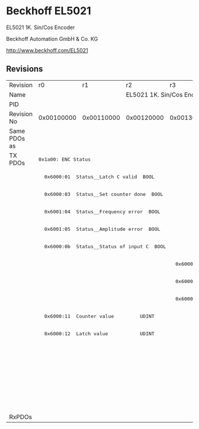 # Beckhoff EL5021

EL5021 1K. Sin/Cos Encoder

Beckhoff Automation GmbH & Co. KG

http://www.beckhoff.com/EL5021

## Revisions
<table>
<tr >
<td>Revision</td>
<td>r0</td>
<td>r1</td>
<td>r2</td>
<td>r3</td>
<td>r4</td>
<td>r5</td>
<td>r6</td>
</tr>
<tr >
<td>Name</td>
<td colspan=6 align="center">EL5021 1K. Sin/Cos Encoder</td>
<td>EL5021 1Ch. Sin/Cos Encoder</td>
</tr>
<tr >
<td>PID</td>
<td colspan=7 align="center">0x139d3052</td>
</tr>
<tr >
<td>Revision No</td>
<td>0x00100000</td>
<td>0x00110000</td>
<td>0x00120000</td>
<td>0x00130000</td>
<td>0x00140000</td>
<td>0x00150000</td>
<td>0x00160000</td>
</tr>
<tr >
<td>Same PDOs as</td>
<td colspan=6 align="center"></td>
<td><a href="EJ5021">EJ5021 r0</a></td>
</tr>
<tr class="txpdo pdosection">
<td rowspan=15 valign=top>TX PDOs</td>
<td colspan=7 align="left"><pre>0x1a00: ENC Status</pre></td>
<td></td>
</tr>
<tr class="txpdo">
<td colspan=7 align="left"><pre>  0x6000:01  Status__Latch C valid  BOOL</pre></td>
</tr>
<tr class="txpdo">
<td colspan=7 align="left"><pre>  0x6000:03  Status__Set counter done  BOOL</pre></td>
</tr>
<tr class="txpdo">
<td colspan=7 align="left"><pre>  0x6001:04  Status__Frequency error  BOOL</pre></td>
</tr>
<tr class="txpdo">
<td colspan=7 align="left"><pre>  0x6001:05  Status__Amplitude error  BOOL</pre></td>
</tr>
<tr class="txpdo">
<td colspan=7 align="left"><pre>  0x6000:0b  Status__Status of input C  BOOL</pre></td>
</tr>
<tr class="txpdo">
<td colspan=3 align="left"></td>
<td colspan=4 align="left"><pre>  0x6000:0e  Status__Sync error    BOOL</pre></td>
</tr>
<tr class="txpdo">
<td colspan=3 align="left"></td>
<td colspan=4 align="left"><pre>  0x6000:0f  Status__TxPDO State   BOOL</pre></td>
</tr>
<tr class="txpdo">
<td colspan=3 align="left"></td>
<td colspan=4 align="left"><pre>  0x6000:10  Status__TxPDO Toggle  BOOL</pre></td>
</tr>
<tr class="txpdo">
<td colspan=7 align="left"><pre>  0x6000:11  Counter value         UDINT</pre></td>
</tr>
<tr class="txpdo">
<td colspan=7 align="left"><pre>  0x6000:12  Latch value           UDINT</pre></td>
</tr>
<tr class="txpdo pdosection">
<td colspan=6 align="left"></td>
<td><pre>0x1a01: ENC Frequency (int32)</pre></td>
</tr>
<tr class="txpdo">
<td colspan=6 align="left"></td>
<td><pre>  0x6000:1b  Frequency value (int32)  DINT</pre></td>
</tr>
<tr class="txpdo pdosection">
<td colspan=6 align="left"></td>
<td><pre>0x1a02: ENC Frequency (uint32)</pre></td>
</tr>
<tr class="txpdo">
<td colspan=6 align="left"></td>
<td><pre>  0x6000:13  Frequency value       UDINT</pre></td>
</tr>
<tr >
<td>RxPDOs</td>
<td colspan=7 align="left"></td>
</tr>
</table>
